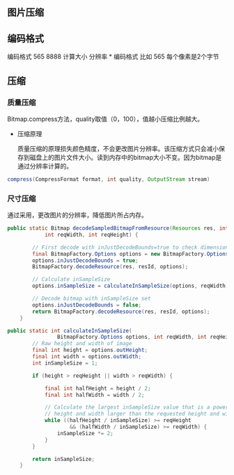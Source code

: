 ## 图片压缩

## 编码格式

编码格式 565 8888 
计算大小 分辨率 * 编码格式 比如 565 每个像素是2个字节

## 压缩

### 质量压缩

Bitmap.compress方法，quality取值（0，100），值越小压缩比例越大。

- 压缩原理

  质量压缩的原理损失颜色精度，不会更改图片分辨率。该压缩方式只会减小保存到磁盘上的图片文件大小。读到内存中的bitmap大小不变。因为bitmap是通过分辨率计算的。

```java
compress(CompressFormat format, int quality, OutputStream stream)
```



### 尺寸压缩

通过采用，更改图片的分辨率，降低图片所占内存。

```java
public static Bitmap decodeSampledBitmapFromResource(Resources res, int resId,
            int reqWidth, int reqHeight) {

        // First decode with inJustDecodeBounds=true to check dimensions
        final BitmapFactory.Options options = new BitmapFactory.Options();
        options.inJustDecodeBounds = true;
        BitmapFactory.decodeResource(res, resId, options);

        // Calculate inSampleSize
        options.inSampleSize = calculateInSampleSize(options, reqWidth, reqHeight);

        // Decode bitmap with inSampleSize set
        options.inJustDecodeBounds = false;
        return BitmapFactory.decodeResource(res, resId, options);
    }
```

```java
public static int calculateInSampleSize(
                BitmapFactory.Options options, int reqWidth, int reqHeight) {
        // Raw height and width of image
        final int height = options.outHeight;
        final int width = options.outWidth;
        int inSampleSize = 1;

        if (height > reqHeight || width > reqWidth) {

            final int halfHeight = height / 2;
            final int halfWidth = width / 2;

            // Calculate the largest inSampleSize value that is a power of 2 and keeps both
            // height and width larger than the requested height and width.
            while ((halfHeight / inSampleSize) >= reqHeight
                    && (halfWidth / inSampleSize) >= reqWidth) {
                inSampleSize *= 2;
            }
        }

        return inSampleSize;
    }
```


